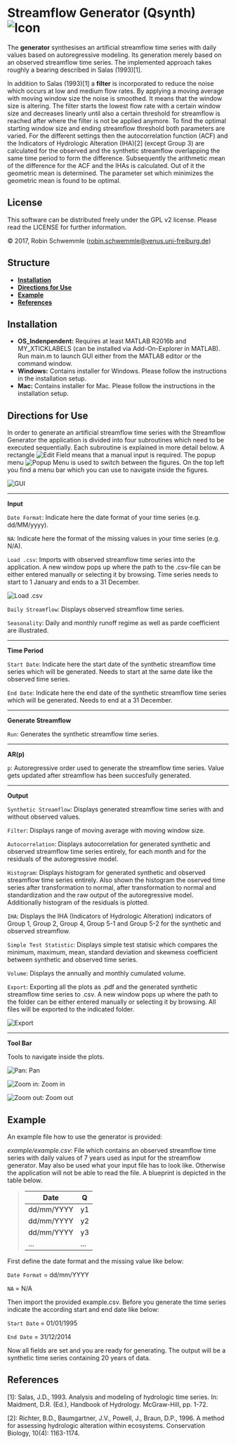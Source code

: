 # Streamflow Generator (Qsynth) ![](images/icon_48x48.png "Icon")

The **generator** synthesises an artificial streamflow time series with daily values based on autoregressive modeling. Its generation merely based on an observed streamflow time series. The implemented approach takes roughly a bearing described in Salas (1993)[1].

 In addition to Salas (1993)[1] a **filter** is incorporated to reduce the noise which occurs at low and medium flow rates. By applying a moving average with moving window size the noise is smoothed. It means that the window size is altering. The filter starts the lowest flow rate with a certain window size and decreases linearly until also a certain threshold for streamflow is reached after where the filter is not be applied anymore. To find the optimal starting window size and ending streamflow threshold both parameters are varied. For the different settings then the autocorrelation function (ACF) and the Indicators of Hydrologic Alteration (IHA)[2] (except Group 3) are calculated for the observed and the synthetic streamflow overlapping the same time period to form the difference. Subsequently the arithmetic mean of the difference for the ACF and the IHAs is calculated. Out of it the geometric mean is determined. The parameter set which minimizes the geometric mean is found to be optimal.

## License

This software can be distributed freely under the GPL v2 license. Please read the LICENSE for further information.

© 2017, Robin Schwemmle (<robin.schwemmle@venus.uni-freiburg.de>)

## Structure
* __[Installation](#installation)__
* __[Directions for Use](#directions-for-use)__
* __[Example](#example)__
* __[References](#references)__

## Installation
* **OS_Indenpendent:** Requires at least MATLAB R2016b and MY_XTICKLABELS (can be installed via Add-On-Explorer in MATLAB). Run main.m to launch GUI either from the MATLAB editor or the command window.
* **Windows:** Contains installer for Windows. Please follow the instructions in the installation setup.
* **Mac:** Contains installer for Mac. Please follow the instructions in the installation setup.

## Directions for Use

In order to generate an artificial streamflow time series with the Streamflow Generator the application is divided into four subroutines which need to be executed sequentially. Each subroutine is explained in more detail below. A rectangle ![](images/edit.png "Edit Field") means that a manual input is required. The popup menu ![](images/popupmenu.png "Popup Menu") is used to switch between the figures. On the top left you find a menu bar which you can use to navigate inside the figures.

![](images/GUI.png "GUI")

---

 **Input**

`Date Format`: Indicate here the date format of your time series (e.g. dd/MM/yyyy).

`NA`: Indicate here the format of the missing values in your time series (e.g. N/A).

`Load .csv`: Imports with observed streamflow time series into the application. A new window pops up where the path to the .csv-file can be either entered manually or selecting it by browsing. Time series needs to start to 1 January and ends to a 31 December.

![](images/loadcsv.png "Load .csv")

`Daily Streamflow`: Displays observed streamflow time series.

`Seasonality`: Daily and monthly runoff regime as well as parde coefficient are illustrated.

---

**Time Period**

`Start Date`: Indicate here the start date of the synthetic streamflow time series which will be generated. Needs to start at the same date like the observed time series.

`End Date`: Indicate here the end date of the synthetic streamflow time series which will be generated. Needs to end at a 31 December.

---

**Generate Streamflow**

`Run`: Generates the synthetic streamflow time series.

---

**AR(p)**

`p`: Autoregressive order used to generate the streamflow time series. Value gets updated after streamflow has been succesfully generated.

---

**Output**

`Synthetic Streamflow`: Displays generated streamflow time series with and without observed values.

`Filter`: Displays range of moving average with moving window size.

`Autocorrelation`: Displays autocorrelation for generated synthetic and observed streamflow time series entirely, for each month and for the residuals of the autoregressive model.

`Histogram`: Displays histogram for generated synthetic and observed streamflow time series entirely. Also shown the histogram the oserved time series after transformation to normal, after transformation to normal and standardization and the raw output of the autoregressive model. Additionally histogram of the residuals is plotted.

`IHA`: Displays the IHA (Indicators of Hydrologic Alteration) indicators of Group 1, Group 2, Group 4, Group 5-1 and Group 5-2 for the synthetic and observed streamflow.

`Simple Test Statistic`: Displays simple test statisic which compares the minimum, maximum, mean, standard deviation and skewness coefficient between synthetic and observed time series.

`Volume`: Displays the annually and monthly cumulated volume.

`Export`: Exporting all the plots as .pdf and the generated synthetic streamflow time series to .csv. A new window pops up where the path to the folder can be either entered manually or selecting it by browsing. All files will be exported to the indicated folder.

![](images/export.png "Export")

---
**Tool Bar**

Tools to navigate inside the plots.

![](images/pan.png "Pan"): Pan

![](images/zoomin.png "Zoom in"): Zoom in

![](images/zoomout.png "Zoom out"): Zoom out

## Example

An example file how to use the generator is provided:

*example/example.csv*: File which contains an observed streamflow time series with daily values of 7 years used as input for the streamflow generator. May also be used what your input file has to look like. Otherwise the application will not be able to read the file. A blueprint is depicted in the table below.

> **Date**           | **Q**
> -------------------|------
> dd/mm/YYYY         | y1
> dd/mm/YYYY         | y2
> dd/mm/YYYY         | y3
>  ...               | ...

First define the date format and the missing value like below:

`Date Format` = dd/mm/YYYY

`NA` = N/A

Then import the provided example.csv. Before you generate the time series indicate the according start and end date like below:

`Start Date` = 01/01/1995

`End Date` = 31/12/2014

Now all fields are set and you are ready for generating. The output will be a synthetic time series containing 20 years of data.

## References

 [1]: Salas, J.D., 1993. Analysis and modeling of hydrologic time series. In: Maidment, D.R. (Ed.), Handbook of Hydrology. McGraw-Hill, pp. 1-72.

 [2]: Richter, B.D., Baumgartner, J.V., Powell, J., Braun, D.P., 1996. A method for assessing hydrologic alteration within ecosystems. Conservation Biology, 10(4): 1163-1174.
